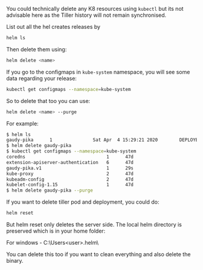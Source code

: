 You could technically delete any K8 resources using `kubectl` but its not advisable here as the Tiller history will not remain synchronised.

List out all the hel creates releases by

```sh
helm ls
```

Then delete them using:

```sh
helm delete <name>
```

If you go to the configmaps in `kube-system` namespace, you will see some data regarding your release:

```sh
kubectl get configmaps --namespace=kube-system
```

So to delete that too you can use:

```sh
helm delete <name> --purge
```

For example:

```sh
$ helm ls                                                                                                                                                                     NAME            REVISION        UPDATED                         STATUS          CHART                   APP VERSION     NAMESPACE
gaudy-pika      1               Sat Apr  4 15:29:21 2020        DEPLOYED        nginx-demo-0.1.0        1.0             default
$ helm delete gaudy-pika                                                                                                                                                       release "gaudy-pika" deleted
$ kubectl get configmaps --namespace=kube-system                                                                                                      NAME                                 DATA   AGE
coredns                              1      47d
extension-apiserver-authentication   6      47d
gaudy-pika.v1                        1      29s
kube-proxy                           2      47d
kubeadm-config                       2      47d
kubelet-config-1.15                  1      47d
$ helm delete gaudy-pika --purge                                                                                                                                              release "gaudy-pika" deleted
```

If you want to delete tiller pod and deployment, you could do:

```sh
helm reset
```

But helm reset only deletes the server side. The local helm directory is preserved which is in your home folder:

For windows - C:\Users\<user>\.helm\

You can delete this too if you want to clean everything and also delete the binary.

